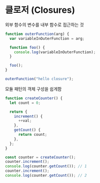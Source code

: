 # 클로저 (Closures)

외부 함수의 변수를 내부 함수로 접근하는 것

```js
function outerFunction(arg) {
  var variableInOuterFunction = arg;

  function foo() {
    console.log(variableInOuterFunction);
  }

  foo();
}

outerFunction("hello closure");
```

모듈 패턴의 객체 구성을 쉽게함

```js
function createCounter() {
  let count = 0;

  return {
    increment() {
      ++val;
    },
    getCount() {
      return count;
    },
  };
}

const counter = createCounter();
counter.increment();
console.log(counter.getCount()); // 1
counter.increment();
console.log(counter.getCount()); // 2
```
